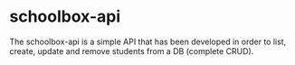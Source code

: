 # schoolbox-api
The schoolbox-api is a simple API that has been developed in order to list, create, update and remove students from a DB (complete CRUD).
